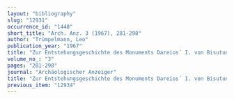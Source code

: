 ```yaml
---
layout: "bibliography"
slug: "12931"
occurrence_id: "1448"
short_title: "Arch. Anz. 3 (1967), 281-298"
author: "Trümpelmann, Leo"
publication_year: "1967"
title: "Zur Entstehungsgeschichte des Monuments Dareios´ I. von Bisutun und zur Datierung der Einführung der altpersischen Schrift"
volume_no_: "3"
pages: "281-298"
journal: "Archäologischer Anzeiger"
title: "Zur Entstehungsgeschichte des Monuments Dareios´ I. von Bisutun und zur Datierung der Einführung der altpersischen Schrift"
previous_item: "12934"
---
```


